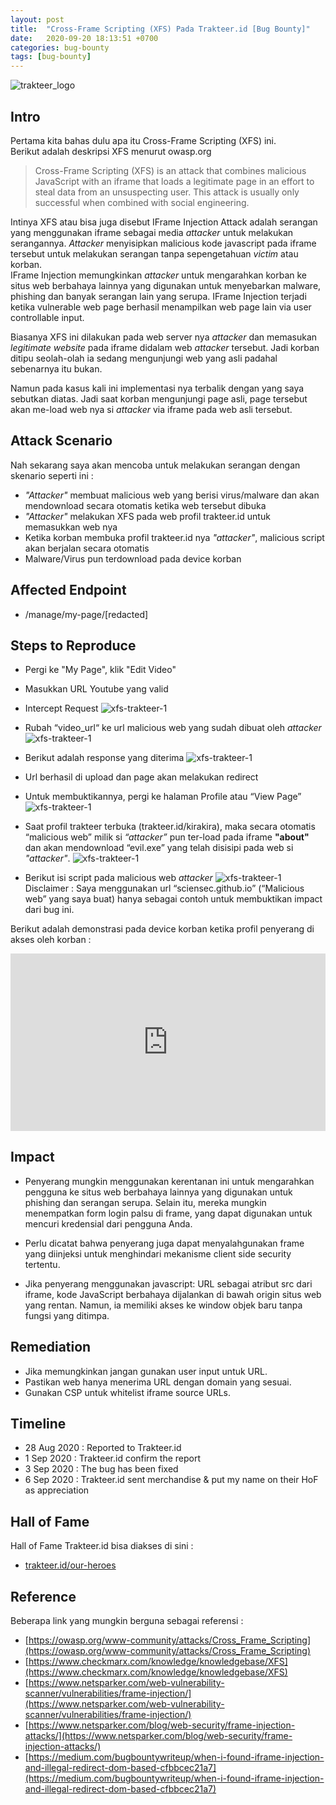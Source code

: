 ```yaml
---
layout: post
title:  "Cross-Frame Scripting (XFS) Pada Trakteer.id [Bug Bounty]"
date:   2020-09-20 18:13:51 +0700
categories: bug-bounty
tags: [bug-bounty]
---
```


![trakteer_logo](https://trakteer.id/images/mix/navbar-logo-lite-beta.png "Trakteer.id")
## Intro
Pertama kita bahas dulu apa itu Cross-Frame Scripting (XFS) ini.  
Berikut adalah deskripsi XFS menurut owasp.org

> Cross-Frame Scripting (XFS) is an attack that combines malicious JavaScript with an iframe that loads a legitimate page in an effort to steal data from an unsuspecting user. This attack is usually only successful when combined with social engineering.

Intinya XFS atau bisa juga disebut IFrame Injection Attack adalah serangan yang menggunakan iframe sebagai media *attacker* untuk melakukan serangannya. *Attacker* menyisipkan malicious kode javascript pada iframe tersebut untuk melakukan serangan tanpa sepengetahuan *victim* atau korban.  
IFrame Injection memungkinkan *attacker* untuk mengarahkan korban ke situs web berbahaya lainnya yang digunakan untuk menyebarkan malware, phishing dan banyak serangan lain yang serupa. IFrame Injection terjadi ketika vulnerable web page berhasil menampilkan web page lain via user controllable input.

Biasanya XFS ini dilakukan pada web server nya *attacker* dan memasukan *legitimate website* pada iframe didalam web *attacker* tersebut. Jadi korban ditipu seolah-olah ia sedang mengunjungi web yang asli padahal sebenarnya itu bukan.  

Namun pada kasus kali ini implementasi nya terbalik dengan yang saya sebutkan diatas. Jadi saat korban mengunjungi page asli, page tersebut akan me-load web nya si *attacker* via iframe pada web asli tersebut.  

## Attack Scenario

Nah sekarang saya akan mencoba untuk melakukan serangan dengan skenario seperti ini :
- *"Attacker"* membuat malicious web yang berisi virus/malware dan akan mendownload secara otomatis ketika web tersebut dibuka
- *"Attacker"* melakukan XFS pada web profil trakteer.id untuk memasukkan web nya
- Ketika korban membuka profil trakteer.id nya *"attacker"*, malicious script akan berjalan secara otomatis
- Malware/Virus pun terdownload pada device korban

## Affected Endpoint
- /manage/my-page/[redacted]

## Steps to Reproduce
- Pergi ke "My Page", klik "Edit Video"
- Masukkan URL Youtube yang valid
- Intercept Request
![xfs-trakteer-1](/assets/images/trakteer/1.png)  

- Rubah “video_url“ ke url malicious web yang sudah dibuat oleh *attacker*
![xfs-trakteer-1](/assets/images/trakteer/2.png)  

- Berikut adalah response yang diterima
![xfs-trakteer-1](/assets/images/trakteer/3.png)  

- Url berhasil di upload dan page akan melakukan redirect
- Untuk membuktikannya, pergi ke halaman Profile atau “View Page”
![xfs-trakteer-1](/assets/images/trakteer/4.png)  

- Saat profil trakteer terbuka (trakteer.id/kirakira), maka secara otomatis “malicious web” milik si *“attacker”* pun ter-load pada iframe **"about"** dan akan mendownload “evil.exe” yang telah disisipi pada web si *"attacker"*.
![xfs-trakteer-1](/assets/images/trakteer/5.png)  

- Berikut isi script pada malicious web *attacker*
![xfs-trakteer-1](/assets/images/trakteer/6.png)  
Disclaimer : Saya menggunakan url “sciensec.github.io” (“Malicious web” yang saya buat) hanya sebagai contoh untuk membuktikan impact dari bug ini.  

Berikut adalah demonstrasi pada device korban ketika profil penyerang di akses oleh korban :

<style>.embed-container { position: relative; padding-bottom: 56.25%; height: 0; overflow: hidden; max-width: 100%; } .embed-container iframe, .embed-container object, .embed-container embed { position: absolute; top: 0; left: 0; width: 100%; height: 100%; }</style><div class='embed-container'><iframe src='https://www.youtube.com/embed//onTkFCb1YcA' frameborder='0' allowfullscreen></iframe></div>


## Impact
- Penyerang mungkin menggunakan kerentanan ini untuk mengarahkan pengguna ke situs web berbahaya lainnya yang digunakan untuk phishing dan serangan serupa. Selain itu, mereka mungkin menempatkan form login palsu di frame, yang dapat digunakan untuk mencuri kredensial dari pengguna Anda.

- Perlu dicatat bahwa penyerang juga dapat menyalahgunakan frame yang diinjeksi untuk menghindari mekanisme client side security tertentu. 

- Jika penyerang menggunakan javascript: URL sebagai atribut src dari iframe, kode JavaScript berbahaya dijalankan di bawah origin situs web yang rentan. Namun, ia memiliki akses ke window objek baru tanpa fungsi yang ditimpa.

## Remediation
- Jika memungkinkan jangan gunakan user input untuk URL.
- Pastikan web hanya menerima URL dengan domain yang sesuai.
- Gunakan CSP untuk whitelist iframe source URLs.

## Timeline
- 28 Aug 2020 : Reported to Trakteer.id
- 1 Sep 2020 : Trakteer.id confirm the report
- 3 Sep 2020 : The bug has been fixed
- 6 Sep 2020 : Trakteer.id sent merchandise & put my name on their HoF as appreciation

## Hall of Fame
Hall of Fame Trakteer.id bisa diakses di sini :
- [trakteer.id/our-heroes](https://trakteer.id/our-heroes)

## Reference 
Beberapa link yang mungkin berguna sebagai referensi :
- [https://owasp.org/www-community/attacks/Cross_Frame_Scripting](https://owasp.org/www-community/attacks/Cross_Frame_Scripting)
- [https://www.checkmarx.com/knowledge/knowledgebase/XFS](https://www.checkmarx.com/knowledge/knowledgebase/XFS)
- [https://www.netsparker.com/web-vulnerability-scanner/vulnerabilities/frame-injection/](https://www.netsparker.com/web-vulnerability-scanner/vulnerabilities/frame-injection/)
- [https://www.netsparker.com/blog/web-security/frame-injection-attacks/](https://www.netsparker.com/blog/web-security/frame-injection-attacks/)
- [https://medium.com/bugbountywriteup/when-i-found-iframe-injection-and-illegal-redirect-dom-based-cfbbcec21a7](https://medium.com/bugbountywriteup/when-i-found-iframe-injection-and-illegal-redirect-dom-based-cfbbcec21a7)
